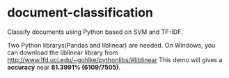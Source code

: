 # document-classification
Classify documents using Python based on SVM and TF-IDF.


Two Python librarys(Pandas and liblinear) are needed. On Windows, you can download the liblinear library from http://www.lfd.uci.edu/~gohlke/pythonlibs/#liblinear
This demo will gives a **accuracy** near **81.3991% (6109/7505)**.
